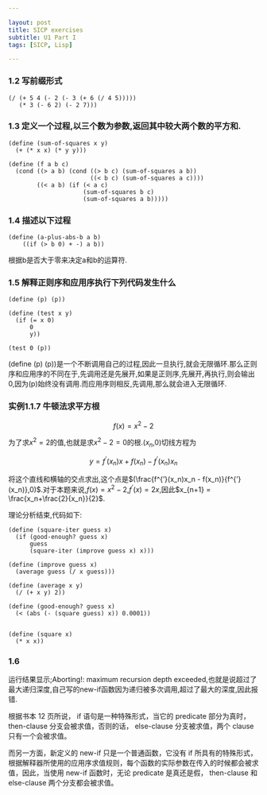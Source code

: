 ```yaml
---

layout: post
title: SICP exercises
subtitle: U1 Part I
tags: [SICP, Lisp]

---
```


<head>
    <script src="https://cdn.mathjax.org/mathjax/latest/MathJax.js?config=TeX-AMS-MML_HTMLorMML" type="text/javascript"></script>
    <script type="text/x-mathjax-config">
        MathJax.Hub.Config({
            tex2jax: {
            skipTags: ['script', 'noscript', 'style', 'textarea', 'pre'],
            inlineMath: [['$','$']]
            }
        });
    </script>
</head>


### 1.2 写前缀形式

```Lisp
(/ (+ 5 4 (- 2 (- 3 (+ 6 (/ 4 5)))))
   (* 3 (- 6 2) (- 2 7)))
```

### 1.3 定义一个过程,以三个数为参数,返回其中较大两个数的平方和.
```LISP
(define (sum-of-squares x y)
  (+ (* x x) (* y y)))

(define (f a b c)
  (cond ((> a b) (cond ((> b c) (sum-of-squares a b))
                       ((< b c) (sum-of-squares a c))))
        ((< a b) (if (< a c)
                     (sum-of-squares b c)
                     (sum-of-squares a b)))))
```

### 1.4 描述以下过程

```
(define (a-plus-abs-b a b)
	((if (> b 0) + -) a b))
```

根据b是否大于零来决定a和b的运算符.

### 1.5 解释正则序和应用序执行下列代码发生什么

```
(define (p) (p))

(define (test x y)
  (if (= x 0)
      0
      y))

(test 0 (p))
```

(define (p) (p))是一个不断调用自己的过程,因此一旦执行,就会无限循环.那么正则序和应用序的不同在于,先调用还是先展开,如果是正则序,先展开,再执行,则会输出0,因为(p)始终没有调用.而应用序则相反,先调用,那么就会进入无限循环.


### 实例1.1.7 牛顿法求平方根

$$
f(x) = x^2-2
$$

为了求$x^2 = 2$的值,也就是求$x^2-2 = 0$的根.($x_n$,0)切线方程为

$$y = f^{’}(x_n)x +f(x_n)-f^{’}(x_n)x_n$$

将这个直线和横轴的交点求出,这个点是$(\frac{f^{’}(x_n)x_n - f(x_n)}{f^{’}(x_n)},0)$.对于本题来说,$f(x) = x^2-2$,$f^{’}(x) = 2x$,因此$x_{n+1} = \frac{x_n+\frac{2}{x_n}}{2}$.


理论分析结束,代码如下:
```
(define (square-iter guess x)
  (if (good-enough? guess x)
      guess
      (square-iter (improve guess x) x)))

(define (improve guess x)
  (average guess (/ x guess)))

(define (average x y)
  (/ (+ x y) 2))

(define (good-enough? guess x)
  (< (abs (- (square guess) x)) 0.0001))


(define (square x)
  (* x x))
```


### 1.6 
运行结果显示;Aborting!: maximum recursion depth exceeded,也就是说超过了最大递归深度,自己写的new-if函数因为递归被多次调用,超过了最大的深度,因此报错.

根据书本 12 页所说， if 语句是一种特殊形式，当它的 predicate 部分为真时， then-clause 分支会被求值，否则的话， else-clause 分支被求值，两个 clause 只有一个会被求值。

而另一方面，新定义的 new-if 只是一个普通函数，它没有 if 所具有的特殊形式，根据解释器所使用的应用序求值规则，每个函数的实际参数在传入的时候都会被求值，因此，当使用 new-if 函数时，无论 predicate 是真还是假， then-clause 和 else-clause 两个分支都会被求值。

